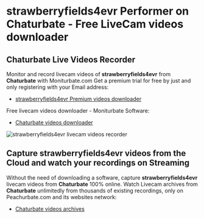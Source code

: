 # strawberryfields4evr Performer on Chaturbate - Free LiveCam videos downloader

## Chaturbate Live Videos Recorder

Monitor and record livecam videos of **strawberryfields4evr** from **Chaturbate** with Moniturbate.com
Get a premium trial for free by just and only registering with your Email address:
* [strawberryfields4evr Premium videos downloader](https://moniturbate.com/request-demo-licence-key.html)

Free livecam videos downloader - Moniturbate Software:
* [Chaturbate videos downloader](https://moniturbate.com/moniturbate-download-software.html)

![strawberryfields4evr livecam videos recorder](https://peachurnet.com/templates/moniturbate-software.png)


## Capture strawberryfields4evr videos from the Cloud and watch your recordings on Streaming

Without the need of downloading a software, capture **strawberryfields4evr** livecam videos from **Chaturbate** 100% online.
Watch Livecam archives from **Chaturbate** unlimitedly from thousands of existing recordings, only on Peachurbate.com and its websites network:
* [Chaturbate videos archives](https://peachurnet.com/)